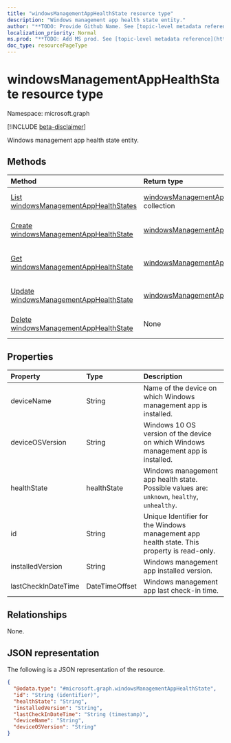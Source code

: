 ```yaml
---
title: "windowsManagementAppHealthState resource type"
description: "Windows management app health state entity."
author: "**TODO: Provide Github Name. See [topic-level metadata reference](https://msgo.azurewebsites.net/add/document/guidelines/metadata.html#topic-level-metadata)**"
localization_priority: Normal
ms.prod: "**TODO: Add MS prod. See [topic-level metadata reference](https://msgo.azurewebsites.net/add/document/guidelines/metadata.html#topic-level-metadata)**"
doc_type: resourcePageType
---
```


# windowsManagementAppHealthState resource type

Namespace: microsoft.graph

[!INCLUDE [beta-disclaimer](../../includes/beta-disclaimer.md)]

Windows management app health state entity.

## Methods
|Method|Return type|Description|
|:---|:---|:---|
|[List windowsManagementAppHealthStates](../api/windowsmanagementapphealthstate-list.md)|[windowsManagementAppHealthState](../resources/windowsmanagementapphealthstate.md) collection|Get a list of the [windowsManagementAppHealthState](../resources/windowsmanagementapphealthstate.md) objects and their properties.|
|[Create windowsManagementAppHealthState](../api/windowsmanagementapphealthstate-create.md)|[windowsManagementAppHealthState](../resources/windowsmanagementapphealthstate.md)|Create a new [windowsManagementAppHealthState](../resources/windowsmanagementapphealthstate.md) object.|
|[Get windowsManagementAppHealthState](../api/windowsmanagementapphealthstate-get.md)|[windowsManagementAppHealthState](../resources/windowsmanagementapphealthstate.md)|Read the properties and relationships of a [windowsManagementAppHealthState](../resources/windowsmanagementapphealthstate.md) object.|
|[Update windowsManagementAppHealthState](../api/windowsmanagementapphealthstate-update.md)|[windowsManagementAppHealthState](../resources/windowsmanagementapphealthstate.md)|Update the properties of a [windowsManagementAppHealthState](../resources/windowsmanagementapphealthstate.md) object.|
|[Delete windowsManagementAppHealthState](../api/windowsmanagementapphealthstate-delete.md)|None|Deletes a [windowsManagementAppHealthState](../resources/windowsmanagementapphealthstate.md) object.|

## Properties
|Property|Type|Description|
|:---|:---|:---|
|deviceName|String|Name of the device on which Windows management app is installed.|
|deviceOSVersion|String|Windows 10 OS version of the device on which Windows management app is installed.|
|healthState|healthState|Windows management app health state. Possible values are: `unknown`, `healthy`, `unhealthy`.|
|id|String|Unique Identifier for the Windows management app health state. This property is read-only.|
|installedVersion|String|Windows management app installed version.|
|lastCheckInDateTime|DateTimeOffset|Windows management app last check-in time.|

## Relationships
None.

## JSON representation
The following is a JSON representation of the resource.
<!-- {
  "blockType": "resource",
  "keyProperty": "id",
  "@odata.type": "microsoft.graph.windowsManagementAppHealthState",
  "openType": false
}
-->
``` json
{
  "@odata.type": "#microsoft.graph.windowsManagementAppHealthState",
  "id": "String (identifier)",
  "healthState": "String",
  "installedVersion": "String",
  "lastCheckInDateTime": "String (timestamp)",
  "deviceName": "String",
  "deviceOSVersion": "String"
}
```


